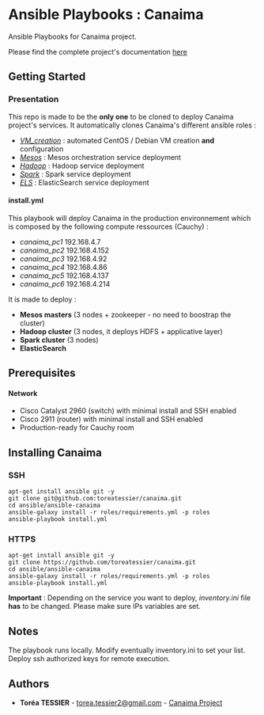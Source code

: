 # Ansible Playbooks : Canaima

Ansible Playbooks for Canaima project.

Please find the complete project's documentation [here](https://github.com/canaima-project)

## Getting Started

### Presentation

This repo is made to be the **only one** to be cloned to deploy Canaima project's services.
It automatically clones Canaima's different ansible roles :
- *[VM_creation](https://github.com/canaima-project/ansible-role-vm_creation)* : automated CentOS / Debian VM creation **and** configuration
- *[Mesos](https://github.com/canaima-project/ansible-role-mesos)* : Mesos orchestration service deployment
- *[Hadoop](https://github.com/canaima-project/ansible-role-hadoop)* : Hadoop service deployment
- *[Spark](https://github.com/canaima-project/ansible-role-spark)* : Spark service deployment
- *[ELS](https://github.com/canaima-project/ansible-role-els)* : ElasticSearch service deployment

#### install.yml

This playbook will deploy Canaima in the production environnement which is composed by the following compute ressources (Cauchy) :
- *canaima_pc1* 192.168.4.7
- *canaima_pc2* 192.168.4.152 
- *canaima_pc3* 192.168.4.92 
- *canaima_pc4* 192.168.4.86
- *canaima_pc5* 192.168.4.137
- *canaima_pc6* 192.168.4.214

It is made to deploy :

- **Mesos masters** (3 nodes + zookeeper - no need to boostrap the cluster)
- **Hadoop cluster** (3 nodes, it deploys HDFS + applicative layer)
- **Spark cluster** (3 nodes)
- **ElasticSearch**

## Prerequisites

#### Network
- Cisco Catalyst 2960 (switch) with minimal install and SSH enabled
- Cisco 2911 (router) with minimal install and SSH enabled
- Production-ready for Cauchy room

## Installing Canaima
### SSH
```
apt-get install ansible git -y
git clone git@github.com:toreatessier/canaima.git
cd ansible/ansible-canaima
ansible-galaxy install -r roles/requirements.yml -p roles
ansible-playbook install.yml
```

### HTTPS
```
apt-get install ansible git -y
git clone https://github.com/toreatessier/canaima.git
cd ansible/ansible-canaima
ansible-galaxy install -r roles/requirements.yml -p roles
ansible-playbook install.yml
```

**Important** : Depending on the service you want to deploy, *inventory.ini* file **has** to be changed. Please make sure IPs variables are set.

## Notes

The playbook runs locally. 
Modify eventually inventory.ini to set your list.
Deploy ssh authorized keys for remote execution.

## Authors

* **Toréa TESSIER** - <torea.tessier2@gmail.com> - [Canaima Project](https://github.com/canaima-project/)
